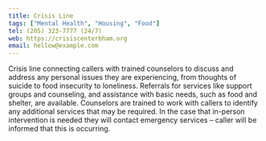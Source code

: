 ```yaml
---
title: Crisis Line
tags: ["Mental Health", "Housing", "Food"]
tel: (205) 323-7777 (24/7)
web: https://crisiscenterbham.org
email: hellow@example.com
---
```


Crisis line connecting callers with trained counselors to discuss and address any personal issues they are experiencing, from thoughts of suicide to food insecurity to loneliness. Referrals for services like support groups and counseling, and assistance with basic needs, such as food and shelter, are available. Counselors are trained to work with callers to identify any additional services that may be required. In the case that in-person intervention is needed they will contact emergency services – caller will be informed that this is occurring.
